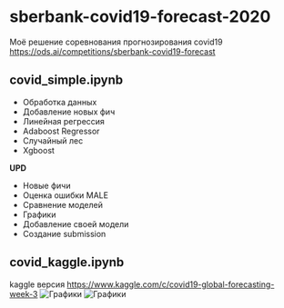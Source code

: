 # sberbank-covid19-forecast-2020
Моё решение соревнования прогнозирования covid19 https://ods.ai/competitions/sberbank-covid19-forecast

## covid_simple.ipynb
- Обработка данных
- Добавление новых фич
- Линейная регрессия
- Adaboost Regressor
- Случайный лес
- Xgboost

**UPD**
- Новые фичи
- Оценка ошибки MALE
- Сравнение моделей
- Графики
- Добавление своей модели
- Создание submission

## covid_kaggle.ipynb
kaggle версия https://www.kaggle.com/c/covid19-global-forecasting-week-3
![Графики](https://github.com/vlomme/sberbank-covid19-forecast-2020/blob/master/1.jpg)
![Графики](https://github.com/vlomme/sberbank-covid19-forecast-2020/blob/master/2.jpg)
